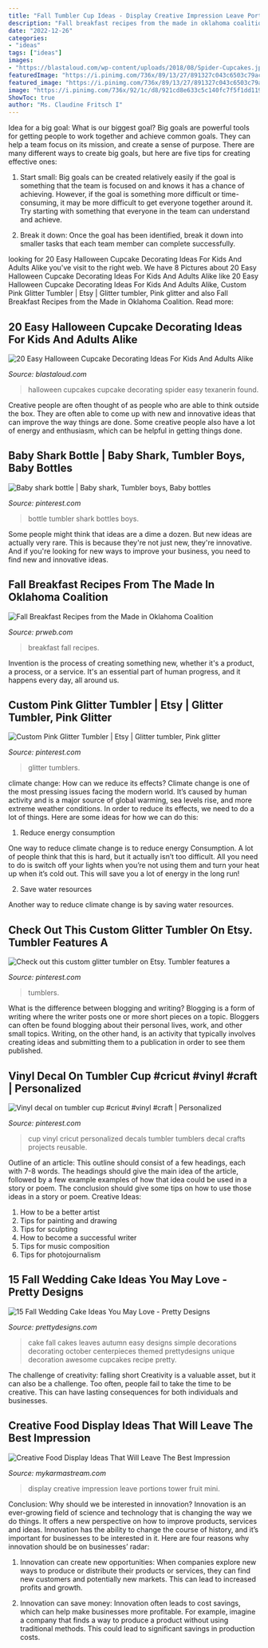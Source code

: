 ```yaml
---
title: "Fall Tumbler Cup Ideas - Display Creative Impression Leave Portions Tower Fruit Mini"
description: "Fall breakfast recipes from the made in oklahoma coalition"
date: "2022-12-26"
categories:
- "ideas"
tags: ["ideas"]
images:
- "https://blastaloud.com/wp-content/uploads/2018/08/Spider-Cupcakes.jpg"
featuredImage: "https://i.pinimg.com/736x/89/13/27/891327c043c6503c79aca37fa4410ff1.jpg"
featured_image: "https://i.pinimg.com/736x/89/13/27/891327c043c6503c79aca37fa4410ff1.jpg"
image: "https://i.pinimg.com/736x/92/1c/d8/921cd8e633c5c140fc7f5f1dd119ec1e.jpg"
ShowToc: true
author: "Ms. Claudine Fritsch I"
---
```



Idea for a big goal: What is our biggest goal?
Big goals are powerful tools for getting people to work together and achieve common goals. They can help a team focus on its mission, and create a sense of purpose. 
There are many different ways to create big goals, but here are five tips for creating effective ones: 

1. Start small: Big goals can be created relatively easily if the goal is something that the team is focused on and knows it has a chance of achieving. However, if the goal is something more difficult or time-consuming, it may be more difficult to get everyone together around it. Try starting with something that everyone in the team can understand and achieve. 

2. Break it down: Once the goal has been identified, break it down into smaller tasks that each team member can complete successfully.

	

		
looking for 20 Easy Halloween Cupcake Decorating Ideas For Kids And Adults Alike you've visit to the right web. We have 8 Pictures about 20 Easy Halloween Cupcake Decorating Ideas For Kids And Adults Alike like 20 Easy Halloween Cupcake Decorating Ideas For Kids And Adults Alike, Custom Pink Glitter Tumbler | Etsy | Glitter tumbler, Pink glitter and also Fall Breakfast Recipes from the Made in Oklahoma Coalition. Read more:
		
    
## 20 Easy Halloween Cupcake Decorating Ideas For Kids And Adults Alike

<img loading=lazy src="https://blastaloud.com/wp-content/uploads/2018/08/Spider-Cupcakes.jpg" onerror="this.onerror=null;this.src='https://tse2.mm.bing.net/th?id=OIP.hubbelTA-rno77_7bhH2XAHaLH&amp;pid=15.1';" alt="20 Easy Halloween Cupcake Decorating Ideas For Kids And Adults Alike">

_Source: blastaloud.com_

>halloween cupcakes cupcake decorating spider easy texanerin found. 

	

Creative people are often thought of as people who are able to think outside the box. They are often able to come up with new and innovative ideas that can improve the way things are done. Some creative people also have a lot of energy and enthusiasm, which can be helpful in getting things done.

    
## Baby Shark Bottle | Baby Shark, Tumbler Boys, Baby Bottles

<img loading=lazy src="https://i.pinimg.com/736x/77/7e/d2/777ed25a86e292955ad97dd5248fa6ab.jpg" onerror="this.onerror=null;this.src='https://tse1.mm.bing.net/th?id=OIP.FkvsbBrLJ_UOQzlrQhvamgHaKR&amp;pid=15.1';" alt="Baby shark bottle | Baby shark, Tumbler boys, Baby bottles">

_Source: pinterest.com_

>bottle tumbler shark bottles boys. 

	

Some people might think that ideas are a dime a dozen. But new ideas are actually very rare. This is because they're not just new, they're innovative. And if you're looking for new ways to improve your business, you need to find new and innovative ideas.

    
## Fall Breakfast Recipes From The Made In Oklahoma Coalition

<img loading=lazy src="http://ww1.prweb.com/prfiles/2014/09/30/12213280/Cheesy-Breakfast-Pie.jpg" onerror="this.onerror=null;this.src='https://tse1.mm.bing.net/th?id=OIP.qmuQQstOOgRCOp7LLSO0jAHaJw&amp;pid=15.1';" alt="Fall Breakfast Recipes from the Made in Oklahoma Coalition">

_Source: prweb.com_

>breakfast fall recipes. 

	

Invention is the process of creating something new, whether it's a product, a process, or a service. It's an essential part of human progress, and it happens every day, all around us.

    
## Custom Pink Glitter Tumbler | Etsy | Glitter Tumbler, Pink Glitter

<img loading=lazy src="https://i.pinimg.com/736x/92/1c/d8/921cd8e633c5c140fc7f5f1dd119ec1e.jpg" onerror="this.onerror=null;this.src='https://tse4.mm.bing.net/th?id=OIP.uy2B_ikCC8vwGmeY5hX3MAHaJ3&amp;pid=15.1';" alt="Custom Pink Glitter Tumbler | Etsy | Glitter tumbler, Pink glitter">

_Source: pinterest.com_

>glitter tumblers. 

	

climate change: How can we reduce its effects?
Climate change is one of the most pressing issues facing the modern world. It’s caused by human activity and is a major source of global warming, sea levels rise, and more extreme weather conditions. In order to reduce its effects, we need to do a lot of things. Here are some ideas for how we can do this:
1) Reduce energy consumption

One way to reduce climate change is to reduce energy Consumption. A lot of people think that this is hard, but it actually isn’t too difficult. All you need to do is switch off your lights when you’re not using them and turn your heat up when it’s cold out. This will save you a lot of energy in the long run! 

2) Save water resources

Another way to reduce climate change is by saving water resources.

    
## Check Out This Custom Glitter Tumbler On Etsy. Tumbler Features A

<img loading=lazy src="https://i.pinimg.com/736x/89/13/27/891327c043c6503c79aca37fa4410ff1.jpg" onerror="this.onerror=null;this.src='https://tse2.mm.bing.net/th?id=OIP.LchhZULIWWGhauMlRaYWYwHaKe&amp;pid=15.1';" alt="Check out this custom glitter tumbler on Etsy. Tumbler features a">

_Source: pinterest.com_

>tumblers. 

	

What is the difference between blogging and writing?
Blogging is a form of writing where the writer posts one or more short pieces on a topic. Bloggers can often be found blogging about their personal lives, work, and other small topics. Writing, on the other hand, is an activity that typically involves creating ideas and submitting them to a publication in order to see them published.

    
## Vinyl Decal On Tumbler Cup #cricut #vinyl #craft | Personalized

<img loading=lazy src="https://i.pinimg.com/736x/23/a8/f6/23a8f678fa65cb85ac3044af88452167.jpg" onerror="this.onerror=null;this.src='https://tse4.mm.bing.net/th?id=OIP.HfuaXQn76u7jgausTG6BVgHaNK&amp;pid=15.1';" alt="Vinyl decal on tumbler cup #cricut #vinyl #craft | Personalized">

_Source: pinterest.com_

>cup vinyl cricut personalized decals tumbler tumblers decal crafts projects reusable. 

	

Outline of an article: This outline should consist of a few headings, each with 7-8 words. The headings should give the main idea of the article, followed by a few example examples of how that idea could be used in a story or poem. The conclusion should give some tips on how to use those ideas in a story or poem.
Creative Ideas:

1. How to be a better artist 
2. Tips for painting and drawing 
3. Tips for sculpting 
4. How to become a successful writer 
5. Tips for music composition 
6. Tips for photojournalism 

    
## 15 Fall Wedding Cake Ideas You May Love - Pretty Designs

<img loading=lazy src="https://www.prettydesigns.com/wp-content/uploads/2014/09/Easy-Wedding-Cake.jpg" onerror="this.onerror=null;this.src='https://tse3.mm.bing.net/th?id=OIP.jNIcHTlKfhOiaxg3VPoWCAHaJ3&amp;pid=15.1';" alt="15 Fall Wedding Cake Ideas You May Love - Pretty Designs">

_Source: prettydesigns.com_

>cake fall cakes leaves autumn easy designs simple decorations decorating october centerpieces themed prettydesigns unique decoration awesome cupcakes recipe pretty. 

	

The challenge of creativity: falling short
Creativity is a valuable asset, but it can also be a challenge. Too often, people fail to take the time to be creative. This can have lasting consequences for both individuals and businesses.

    
## Creative Food Display Ideas That Will Leave The Best Impression

<img loading=lazy src="https://mykarmastream.com/wp-content/uploads/2017/05/food-display-ideas-10.jpg" onerror="this.onerror=null;this.src='https://tse1.mm.bing.net/th?id=OIP.-Xty1GuYSW2RJzsntdxx7QHaKA&amp;pid=15.1';" alt="Creative Food Display Ideas That Will Leave The Best Impression">

_Source: mykarmastream.com_

>display creative impression leave portions tower fruit mini. 

	

Conclusion: Why should we be interested in innovation?
Innovation is an ever-growing field of science and technology that is changing the way we do things. It offers a new perspective on how to improve products, services and ideas. Innovation has the ability to change the course of history, and it’s important for businesses to be interested in it. Here are four reasons why innovation should be on businesses’ radar:
1) Innovation can create new opportunities: When companies explore new ways to produce or distribute their products or services, they can find new customers and potentially new markets. This can lead to increased profits and growth.

2) Innovation can save money: Innovation often leads to cost savings, which can help make businesses more profitable. For example, imagine a company that finds a way to produce a product without using traditional methods. This could lead to significant savings in production costs.

